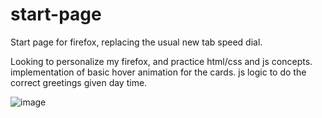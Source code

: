 # start-page
 
Start page for firefox, replacing the usual new tab speed dial.

Looking to personalize my firefox, and practice html/css and js concepts.
implementation of basic hover animation for the cards.
js logic to do the correct greetings given day time.

![image](https://github.com/hansdf/start-page/assets/95099605/31e1b605-52b2-41bc-b6c3-047e3572e7ca)
